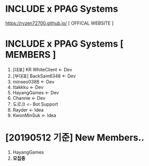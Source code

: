 # INCLUDE x PPAG Systems
https://ryzen72700.github.io/ [ OFFICAL WEBSITE ]

# INCLUDE x PPAG Systems [ MEMBERS ]
1. [대표] KR WhiteClient <- Dev
2. [부대표] BackSam6348 <- Dev
3. minseo0388 <- Dev
4. ttakkku <- Dev
5. HayangGames <- Dev
6. Channie <- Dev
7. 도르크 <- Bot Support
8. Rayder <- Idea
9. KwonMinSuk <- Idea

# [20190512 기준] New Members..
1. HayangGames
2. **모집중**
